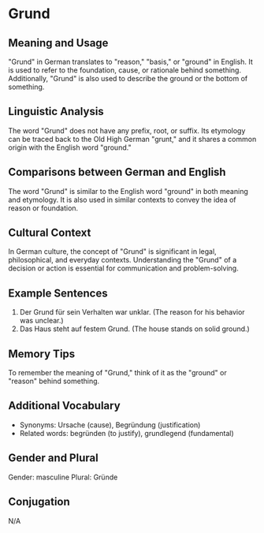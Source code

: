 # Grund
## Meaning and Usage
"Grund" in German translates to "reason," "basis," or "ground" in English. It is used to refer to the foundation, cause, or rationale behind something. Additionally, "Grund" is also used to describe the ground or the bottom of something.

## Linguistic Analysis
The word "Grund" does not have any prefix, root, or suffix. Its etymology can be traced back to the Old High German "grunt," and it shares a common origin with the English word "ground."

## Comparisons between German and English
The word "Grund" is similar to the English word "ground" in both meaning and etymology. It is also used in similar contexts to convey the idea of reason or foundation.

## Cultural Context
In German culture, the concept of "Grund" is significant in legal, philosophical, and everyday contexts. Understanding the "Grund" of a decision or action is essential for communication and problem-solving.

## Example Sentences
1. Der Grund für sein Verhalten war unklar. (The reason for his behavior was unclear.)
2. Das Haus steht auf festem Grund. (The house stands on solid ground.)

## Memory Tips
To remember the meaning of "Grund," think of it as the "ground" or "reason" behind something.

## Additional Vocabulary
- Synonyms: Ursache (cause), Begründung (justification)
- Related words: begründen (to justify), grundlegend (fundamental)

## Gender and Plural
Gender: masculine
Plural: Gründe

## Conjugation
N/A